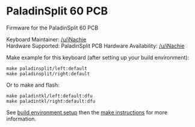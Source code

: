 # PaladinSplit 60 PCB

Firmware for the PaladinSplit 60 PCB

Keyboard Maintainer: [/u/iNachie](https://github.com/nachie)  
Hardware Supported: PaladinSplit PCB
Hardware Availability: [/u/iNachie](https://www.reddit.com/user/inachie/)

Make example for this keyboard (after setting up your build environment):

    make paladinsplit/left:default
    make paladinsplit/right:default

Or to make and flash:

    make paladintkl/left:default:dfu
    make paladintkl/right:default:dfu


See [build environment setup](https://docs.qmk.fm/build_environment_setup.html) then the [make instructions](https://docs.qmk.fm/make_instructions.html) for more information.
